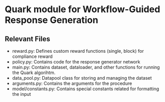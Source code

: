 # Quark module for Workflow-Guided Response Generation


## Relevant Files
- reward.py: Defines custom reward functions (single, block) for compliance reward
- policy.py: Contains code for the response generator network
- main.py: Contains dataset, dataloader, and other functions for running the Quark algorihtm.
- data_pool.py: Datapool class for storing and managing the dataset
- arguments.py: Contains the arguments for the procedure
- model/constants.py: Contains special constants related for formatting the input